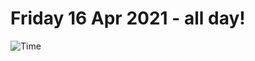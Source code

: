 # Friday 16 Apr 2021 - all day!
![Time](https://github.com/rich-ctm/today/workflows/Time/badge.svg)
